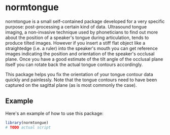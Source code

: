 # normtongue

normtongue is a small self-contained package developed for a very specific purpose:
post-processing a certain kind of data.  Ultrasound tongue imaging, a non-invasive
technique used by phoneticians to find out more about the position of a speaker's
tongue during articulation, tends to produce tilted images.  However if you insert
a stiff flat object like a straightedge (i.e. a ruler) into the speaker's mouth
you can get reference images indicating the position and orientation of the
speaker's occlusal plane.  Once you have a good estimate of the tilt angle of the
occlusal plane itself you can rotate back the actual tongue contours accordingly.

This package helps you fix the orientation of your tongue contour data quickly
and painlessly.  Note that the tongue contours need to have been captured on the
sagittal plane (as is most commonly the case).

## Example

Here's an example of how to use this package:

``` r
library(normtongue)
# TODO actual script
```
